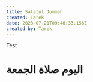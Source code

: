 ```yaml
---
title: Salatul Jummah
created: Tarek
date: 2023-07-21T09:48:33.156Z
created by: Tarek
---
```

Test
# اليوم صلاة الجمعة
